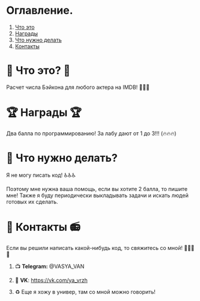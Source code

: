# Оглавление.
1. [Что это](#1_0)
2. [Награды](#2_0)
3. [Что нужно делать](#3_0)
4. [Контакты](#4_0)

# 🤔 Что это? 🤔<a name="1_0"></a>
Расчет числа Бэйкона для любого актера на IMDB! 🎥🎥🎥

# 🏆 Награды 🏆 <a name="2_0"></a>
Два балла по программированию! За лабу дают от 1 до 3!!! (🔥🔥🔥)

# 👷 Что нужно делать? <a name="3_0"></a>
Я не могу писать код! ♿♿♿

Поэтому мне нужна ваша помощь, если вы хотите 2 балла, то пишите мне! Также я буду периодически выкладывать задачи и искать людей готовых их сделать.

# 📱 Контакты 📻 <a name="4_0"></a>

Если вы решили написать какой-нибудь код, то свяжитесь со мной! 🤙🤙🤙🤙

1. 📺 __Telegram:__ @VASYA_VAN

2. 🐉 __VK__: https://vk.com/ya_vrzh

3. ♻️ Еще я хожу в универ, там со мной можно говорить!